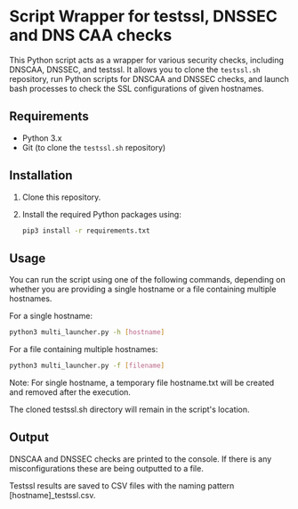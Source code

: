 # Script Wrapper for testssl, DNSSEC and DNS CAA checks

This Python script acts as a wrapper for various security checks, including DNSCAA, DNSSEC, and testssl. It allows you to clone the `testssl.sh` repository, run Python scripts for DNSCAA and DNSSEC checks, and launch bash processes to check the SSL configurations of given hostnames.

## Requirements

- Python 3.x
- Git (to clone the `testssl.sh` repository)

## Installation

1. Clone this repository.
2. Install the required Python packages using:

   ```bash
   pip3 install -r requirements.txt
   ```
   
##  Usage
You can run the script using one of the following commands, depending on whether you are providing a single hostname or a file containing multiple hostnames.

For a single hostname:
   ```bash
python3 multi_launcher.py -h [hostname]
   ```

For a file containing multiple hostnames:

   ```bash
python3 multi_launcher.py -f [filename]
   ```


Note:
For single hostname, a temporary file hostname.txt will be created and removed after the execution.

The cloned testssl.sh directory will remain in the script's location.

## Output
DNSCAA and DNSSEC checks are printed to the console. If there is any misconfigurations these are being outputted to a file. 

Testssl results are saved to CSV files with the naming pattern [hostname]_testssl.csv.
